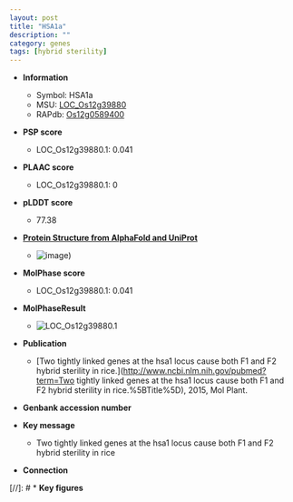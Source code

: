 ```yaml
---
layout: post
title: "HSA1a"
description: ""
category: genes
tags: [hybrid sterility]
---
```


* **Information**  
    + Symbol: HSA1a  
    + MSU: [LOC_Os12g39880](http://rice.plantbiology.msu.edu/cgi-bin/ORF_infopage.cgi?orf=LOC_Os12g39880)  
    + RAPdb: [Os12g0589400](http://rapdb.dna.affrc.go.jp/viewer/gbrowse_details/irgsp1?name=Os12g0589400)  

* **PSP score**  
    + LOC_Os12g39880.1: 0.041 

* **PLAAC score**  
    + LOC_Os12g39880.1: 0 

* **pLDDT score**
    + 77.38

* **[Protein Structure from AlphaFold and UniProt](https://www.uniprot.org/uniprotkb/Q2QMV6/entry#structure)**
    + ![image](https://ricepsp.github.io/images/Q2/AF-Q2QMV6-F1.png))

* **MolPhase score**
    + LOC_Os12g39880.1: 0.041

* **MolPhaseResult**
    + ![LOC_Os12g39880.1](https://ricepsp.github.io/pictures/LOC_Os12g/LOC_Os12g39880.1.png)

* **Publication**  
    + [Two tightly linked genes at the hsa1 locus cause both F1 and F2 hybrid sterility in rice.](http://www.ncbi.nlm.nih.gov/pubmed?term=Two tightly linked genes at the hsa1 locus cause both F1 and F2 hybrid sterility in rice.%5BTitle%5D), 2015, Mol Plant.

* **Genbank accession number**  

* **Key message**  
    + Two tightly linked genes at the hsa1 locus cause both F1 and F2 hybrid sterility in rice

* **Connection**  

[//]: # * **Key figures**  


